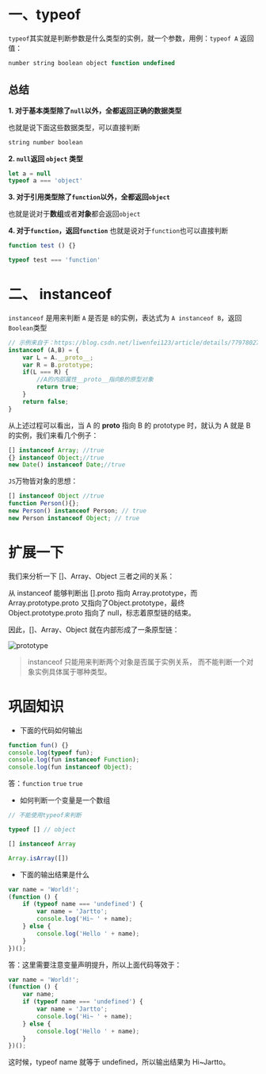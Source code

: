 # 一、typeof

`typeof`其实就是判断参数是什么类型的实例，就一个参数，用例：`typeof A`
返回值：

```javascript
number string boolean object function undefined
```

## 总结

**1. 对于基本类型除了`null`以外，全都返回正确的数据类型**

也就是说下面这些数据类型，可以直接判断
```javascript
string number boolean
```

**2. `null`返回 `object` 类型**

```javascript
let a = null
typeof a === 'object'
```

**3. 对于引用类型除了`function`以外，全都返回`object`**

也就是说对于**数组**或者**对象**都会返回`object`

**4. 对于`function`，返回`function`**
也就是说对于`function`也可以直接判断

```javascript
function test () {}

typeof test === 'function'
```
# 二、 instanceof

`instanceof` 是用来判断 `A` 是否是 `B`的实例，表达式为 `A instanceof B`，返回`Boolean`类型

```javascript
// 示例来自于：https://blog.csdn.net/liwenfei123/article/details/77978027
instanceof (A,B) = {
    var L = A.__proto__;
    var R = B.prototype;
    if(L === R) {
        //A的内部属性__proto__指向B的原型对象
        return true;
    }
    return false;
}
```

从上述过程可以看出，当 A 的 __proto__ 指向 B 的 prototype 时，就认为 A 就是 B 的实例，我们来看几个例子：

```javascript
[] instanceof Array; //true
{} instanceof Object;//true
new Date() instanceof Date;//true
```

`JS`万物皆对象的思想：

```javascript
[] instanceof Object //true
function Person(){};
new Person() instanceof Person; // true
new Person instanceof Object; // true
```

# 扩展一下

我们来分析一下 []、Array、Object 三者之间的关系：

从 instanceof 能够判断出 [].proto 指向 Array.prototype，而 Array.prototype.proto 又指向了Object.prototype，最终 Object.prototype.proto 指向了 null，标志着原型链的结束。

因此，[]、Array、Object 就在内部形成了一条原型链：

![prototype](http://mp1.oss-cn-beijing.aliyuncs.com/proto.jpeg)

>instanceof 只能用来判断两个对象是否属于实例关系， 而不能判断一个对象实例具体属于哪种类型。

# 巩固知识

- 下面的代码如何输出

```javascript
function fun() {}
console.log(typeof fun);
console.log(fun instanceof Function);
console.log(fun instanceof Object);
```

答：`function` `true` `true`

- 如何判断一个变量是一个数组

```javascript
// 不能使用typeof来判断

typeof [] // object

[] instanceof Array

Array.isArray([])
```

- 下面的输出结果是什么

```javascript
var name = 'World!';
(function () {
    if (typeof name === 'undefined') {
        var name = 'Jartto';
        console.log('Hi~ ' + name);
    } else {
        console.log('Hello ' + name);
    }
})();
```

答：这里需要注意变量声明提升，所以上面代码等效于：

```javascript
var name = 'World!';
(function () {
    var name;
    if (typeof name === 'undefined') {
        var name = 'Jartto';
        console.log('Hi~ ' + name);
    } else {
        console.log('Hello ' + name);
    }
})();
```

这时候，typeof name 就等于 undefined，所以输出结果为 Hi~Jartto。